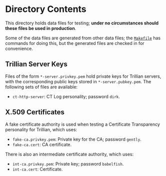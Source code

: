 Directory Contents
==================

This directory holds data files for testing; **under no circumstances should these
files be used in production**.

Some of the data files are generated from other data files; the [`Makefile`](Makefile) has commands for doing this, but
the generated files are checked in for convenience.


Trillian Server Keys
--------------------

Files of the form `*-server.privkey.pem` hold private keys for Trillian servers, with the corresponding public keys
stored in `*-server.pubkey.pem`.  The following sets of files are available:

 - `ct-http-server`: CT Log personality; password `dirk`.


X.509 Certificates
------------------

A fake certificate authority is used when testing a Certificate Transparency personality for Trillian, which uses:

 - `fake-ca.privkey.pem`: Private key for the CA; password `gently`.
 - `fake-ca.cert`: CA certificate.

 There is also an intermediate certificate authority, which uses:

 - `int-ca.privkey.pem`: Private key; password `babelfish`.
 - `int-ca.cert`: Certificate.
